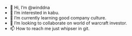 - 👋 Hi, I’m @winddna
- 👀 I’m interested in kabu.
- 🌱 I’m currently learning good company culture.
- 💞️ I’m looking to collaborate on world of warcraft investor.
- 📫 How to reach me just whipser in git.

<!---
winddna/winddna is a ✨ special ✨ repository because its `README.md` (this file) appears on your GitHub profile.
You can click the Preview link to take a look at your changes.
--->
